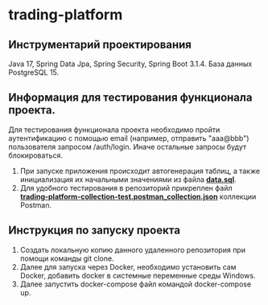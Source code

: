 # trading-platform

## Инструментарий проектирования 
Java 17, Spring Data Jpa, Spring Security, Spring Boot 3.1.4. База данных PostgreSQL 15.

## Информация для тестирования функционала проекта.
Для тестирования функционала проекта необходимо пройти аутентификацию с помощью email (например, отправить "aaa@bbb") пользователя запросом /auth/login. Иначе остальные запросы будут блокироваться.
1) При запуске приложения происходит автогенерация таблиц, а также инициализация их начальными значениями из файла [**data.sql**](src/main/resources/data.sql).
2) Для удобного тестирования в репозиторий прикреплен файл [**trading-platform-collection-test.postman_collection.json**](trading-platform-collection-test.postman_collection.json) коллекции Postman.

## Инструкция по запуску проекта
1) Создать локальную копию данного удаленного репозитория при помощи команды git clone.
2) Далее для запуска через Docker, необходимо установить сам Docker, добавить docker в системные переменные среды Windows.
3) Далее запустить docker-compose файл командой docker-compose up.
